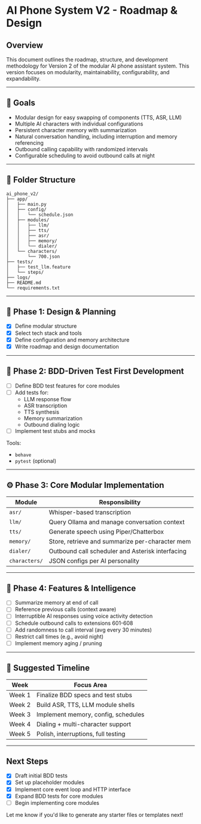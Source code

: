 # AI Phone System V2 - Roadmap & Design

## Overview

This document outlines the roadmap, structure, and development methodology for Version 2 of the modular AI phone assistant system. This version focuses on modularity, maintainability, configurability, and expandability.

---

## 🌊 Goals
- Modular design for easy swapping of components (TTS, ASR, LLM)
- Multiple AI characters with individual configurations
- Persistent character memory with summarization
- Natural conversation handling, including interruption and memory referencing
- Outbound calling capability with randomized intervals
- Configurable scheduling to avoid outbound calls at night

---

## 🌿 Folder Structure
```
ai_phone_v2/
├── app/
│   ├── main.py
│   ├── config/
│   │   └── schedule.json
│   ├── modules/
│   │   ├── llm/
│   │   ├── tts/
│   │   ├── asr/
│   │   ├── memory/
│   │   └── dialer/
│   └── characters/
│       └── 700.json
├── tests/
│   ├── test_llm.feature
│   └── steps/
├── logs/
├── README.md
└── requirements.txt
```

---

## 🌟 Phase 1: Design & Planning
- [x] Define modular structure
- [x] Select tech stack and tools
- [x] Define configuration and memory architecture
- [x] Write roadmap and design documentation

---

## 🥺 Phase 2: BDD-Driven Test First Development
- [ ] Define BDD test features for core modules
- [ ] Add tests for:
  - LLM response flow
  - ASR transcription
  - TTS synthesis
  - Memory summarization
  - Outbound dialing logic
- [ ] Implement test stubs and mocks

Tools:
- `behave`
- `pytest` (optional)

---

## ⚙️ Phase 3: Core Modular Implementation

| Module       | Responsibility                                  |
|--------------|--------------------------------------------------|
| `asr/`       | Whisper-based transcription                     |
| `llm/`       | Query Ollama and manage conversation context    |
| `tts/`       | Generate speech using Piper/Chatterbox          |
| `memory/`    | Store, retrieve and summarize per-character mem |
| `dialer/`    | Outbound call scheduler and Asterisk interfacing|
| `characters/`| JSON configs per AI personality                 |

---

## 🌟 Phase 4: Features & Intelligence
- [ ] Summarize memory at end of call
- [ ] Reference previous calls (context aware)
- [ ] Interruptible AI responses using voice activity detection
- [ ] Schedule outbound calls to extensions 601-608
- [ ] Add randomness to call interval (avg every 30 minutes)
- [ ] Restrict call times (e.g., avoid night)
- [ ] Implement memory aging / pruning

---

## 📆 Suggested Timeline

| Week  | Focus Area                          |
|--------|-------------------------------------|
| Week 1 | Finalize BDD specs and test stubs   |
| Week 2 | Build ASR, TTS, LLM module shells   |
| Week 3 | Implement memory, config, schedules |
| Week 4 | Dialing + multi-character support   |
| Week 5 | Polish, interruptions, full testing |

---

## Next Steps
- [x] Draft initial BDD tests
- [x] Set up placeholder modules
- [x] Implement core event loop and HTTP interface
- [x] Expand BDD tests for core modules
- [ ] Begin implementing core modules

Let me know if you'd like to generate any starter files or templates next!

